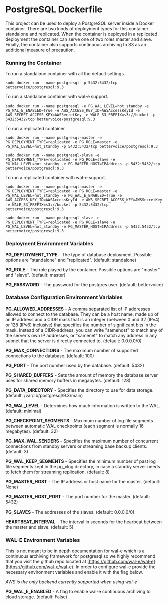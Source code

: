 PostgreSQL Dockerfile
==================

This project can be used to deploy a PostgreSQL server inside a Docker container. There are two kinds of deployment types for this container standalone and replicated. When the container is deployed in a replicated deployment the container can serve one of two roles master and slave. Finally, the container also supports continuous archiving to S3 as an additional measure of precaution.

### Running the Container

To run a standalone container with all the default settings.

```sudo docker run --name postgresql -p 5432:5432/tcp bettervoice/postgresql:9.3```

To run a standalone container with wal-e support.

```sudo docker run --name postgresql -e PG_WAL_LEVEL=hot_standby -e PG_WAL_E_ENABLED=True -e AWS_ACCESS_KEY_ID=AWSAccessKeyId -e AWS_SECRET_ACCESS_KEY=AWSSecretKey -e WALE_S3_PREFIX=s3://bucket -p 5432:5432/tcp bettervoice/postgresql:9.3```

To run a replicated container.

```sudo docker run --name postgresql-master -e PG_DEPLOYMENT_TYPE=replicated -e PG_ROLE=master -e PG_WAL_LEVEL=hot_standby -p 5432:5432/tcp bettervoice/postgresql:9.3```

```sudo docker run --name postgresql-slave -e PG_DEPLOYMENT_TYPE=replicated -e PG_ROLE=slave -e PG_WAL_LEVEL=hot_standby -e PG_MASTER_HOST=IPAddress -p 5432:5432/tcp bettervoice/postgresql:9.3```

To run a replicated container with wal-e support.

```sudo docker run --name postgresql-master -e PG_DEPLOYMENT_TYPE=replicated -e PG_ROLE=master -e PG_WAL_LEVEL=hot_standby -e PG_WAL_E_ENABLED=True -e AWS_ACCESS_KEY_ID=AWSAccessKeyId -e AWS_SECRET_ACCESS_KEY=AWSSecretKey -e WALE_S3_PREFIX=s3://bucket -p 5432:5432/tcp bettervoice/postgresql:9.3```

```sudo docker run --name postgresql-slave -e PG_DEPLOYMENT_TYPE=replicated -e PG_ROLE=slave -e PG_WAL_LEVEL=hot_standby -e PG_MASTER_HOST=IPAddress -p 5432:5432/tcp bettervoice/postgresql:9.3```

### Deployment Environment Variables

**PG_DEPLOYMENT_TYPE** - The type of database deployment. Possible options are "standalone" and "replicated". (default: standalone)

**PG_ROLE** - The role played by the container. Possible options are "master" and "slave". (default: master)

**PG_PASSWORD** - The password for the postgres user. (default: bettervoice)

### Database Configuration Environment Variables

**PG_ALLOWED_ADDRESSES** - A comma separated list of IP addresses allowed to connect to the database. They can be a host name, made up of an IP address and a CIDR mask that is an integer (between 0 and 32 (IPv4) or 128 (IPv6) inclusive) that specifies the number of significant bits in the mask. Instead of a CIDR-address, you can write "samehost" to match any of the server's own IP addresses, or "samenet" to match any address in any subnet that the server is directly connected to. (default: 0.0.0.0/0)

**PG_MAX_CONNECTIONS** - The maximum number of supported connections to the database. (default: 100)

**PG_PORT** - The port number used by the database. (default: 5432)

**PG_SHARED_BUFFERS** - Sets the amount of memory the database server uses for shared memory buffers in megabytes. (default: 128)

**PG_DATA_DIRECTORY** - Specifies the directory to use for data storage. (default: /var/lib/postgresql/9.3/main)

**PG_WAL_LEVEL** - Determines how much information is written to the WAL. (default: minimal)

**PG_CHECKPOINT_SEGMENTS** - Maximum number of log file segments between automatic WAL checkpoints (each segment is normally 16 megabytes). (default: 32)

**PG_MAX_WAL_SENDERS** - Specifies the maximum number of concurrent connections from standby servers or streaming base backup clients. (default: 3)

**PG_WAL_KEEP_SEGMENTS** - Specifies the minimum number of past log file segments kept in the pg_xlog directory, in case a standby server needs to fetch them for streaming replication. (default: 8)

**PG_MASTER_HOST** - The IP address or host name for the master. (default: None)

**PG_MASTER_HOST_PORT** - The port number for the master. (default: 5432)

**PG_SLAVES** - The addresses of the slaves. (default: 0.0.0.0/0)

**HEARTBEAT_INTERVAL** - The interval in seconds for the hearbeat between the master and slave. (default: 5)

### WAL-E Environment Variables

This is not meant to be in depth documentation for wal-e which is a continuous archiving framework for postgresql so we highly recommend that you visit the github repo located at [https://github.com/wal-e/wal-e](https://github.com/wal-e/wal-e). In order to configure wal-e provide the necessary environment variables and enable it with the flag below.

*AWS is the only backend currently supported when using wal-e*

**PG_WAL_E_ENABLED** - A flag to enable wal-e continuous archiving to cloud storage. (default: False)